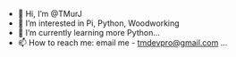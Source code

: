 - 👋 Hi, I’m @TMurJ
- 👀 I’m interested in Pi, Python, Woodworking
- 🌱 I’m currently learning more Python...
- 📫 How to reach me:  email me - tmdevpro@gmail.com ...

<!---
TMurJ/TMurJ is a ✨ special ✨ repository because its `README.md` (this file) appears on your GitHub profile.
You can click the Preview link to take a look at your changes.
--->
